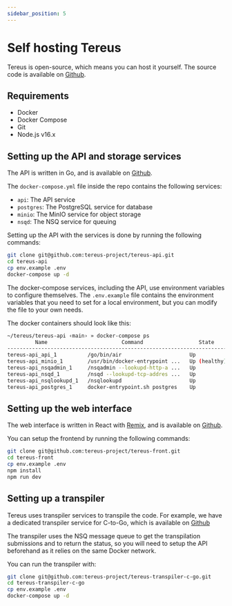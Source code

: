```yaml
---
sidebar_position: 5
---
```


# Self hosting Tereus

Tereus is open-source, which means you can host it yourself. The source code is available on [Github](https://github.com/tereus-project).

## Requirements

- Docker
- Docker Compose
- Git
- Node.js v16.x

## Setting up the API and storage services

The API is written in Go, and is available on [Github](https://github.com:tereus-project/tereus-api).

The `docker-compose.yml` file inside the repo contains the following services:

- `api`: The API service
- `postgres`: The PostgreSQL service for database
- `minio`: The MinIO service for object storage
- `nsqd`: The NSQ service for queuing

Setting up the API with the services is done by running the following commands:

```sh
git clone git@github.com:tereus-project/tereus-api.git
cd tereus-api
cp env.example .env
docker-compose up -d
```

The docker-compose services, including the API, use environment variables to configure themselves. The `.env.example` file contains the environment variables that you need to set for a local environment, but you can modify the file to your own needs.

The docker containers should look like this:

```sh
~/tereus/tereus-api ‹main› » docker-compose ps
         Name                        Command                  State                                               Ports
----------------------------------------------------------------------------------------------------------------------------------------------------------------
tereus-api_api_1          /go/bin/air                      Up             0.0.0.0:1323->1323/tcp
tereus-api_minio_1        /usr/bin/docker-entrypoint ...   Up (healthy)   0.0.0.0:9000->9000/tcp, 0.0.0.0:9001->9001/tcp
tereus-api_nsqadmin_1     /nsqadmin --lookupd-http-a ...   Up             4150/tcp, 4151/tcp, 4160/tcp, 4161/tcp, 4170/tcp, 0.0.0.0:4171->4171/tcp
tereus-api_nsqd_1         /nsqd --lookupd-tcp-addres ...   Up             0.0.0.0:4150->4150/tcp, 0.0.0.0:4151->4151/tcp, 4160/tcp, 4161/tcp, 4170/tcp, 4171/tcp
tereus-api_nsqlookupd_1   /nsqlookupd                      Up             4150/tcp, 4151/tcp, 0.0.0.0:4160->4160/tcp, 0.0.0.0:4161->4161/tcp, 4170/tcp, 4171/tcp
tereus-api_postgres_1     docker-entrypoint.sh postgres    Up             0.0.0.0:5432->5432/tcp
```

## Setting up the web interface

The web interface is written in React with [Remix](https://remix.run/), and is available on [Github](https://github.com/tereus-project/tereus-front).

You can setup the frontend by running the following commands:

```sh
git clone git@github.com:tereus-project/tereus-front.git
cd tereus-front
cp env.example .env
npm install
npm run dev
```

## Setting up a transpiler

Tereus uses transpiler services to transpile the code. For example, we have a dedicated transpiler service for C-to-Go, which is available on [Github](https://github.com/tereus-project/tereus-transpiler-c-go)

The transpiler uses the NSQ message queue to get the transpilation submissions and to return the status, so you will need to setup the API beforehand as it relies on the same Docker network.

You can run the transpiler with:

```sh
git clone git@github.com:tereus-project/tereus-transpiler-c-go.git
cd tereus-transpiler-c-go
cp env.example .env
docker-compose up -d
```
